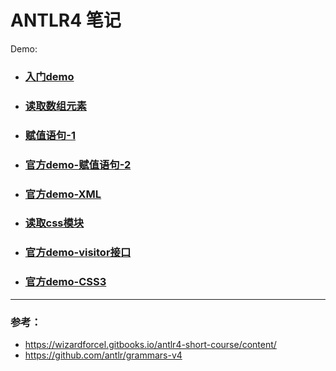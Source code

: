 # ANTLR4 笔记

Demo:

- ### [入门demo](./src/main/java/demo/Hello.g4)
- ### [读取数组元素](./src/main/java/structure/Structure.g4)
- ### [赋值语句-1](./src/main/java/assgin/Assgin.g4)
- ### [官方demo-赋值语句-2](./src/main/java/expr/Expr.g4)
- ### [官方demo-XML](./src/main/java/xml/Xml.java)
- ### [读取css模块](./src/main/java/importcss/ImportCss.java)
- ### [官方demo-visitor接口](./src/main/java/abeledexpr/LabeledExpr.java)
- ### [官方demo-CSS3](./src/main/java/css/Css.java)

---

### 参考：

- https://wizardforcel.gitbooks.io/antlr4-short-course/content/
- https://github.com/antlr/grammars-v4